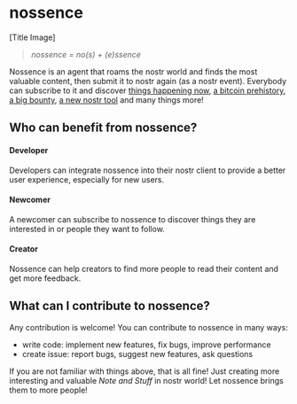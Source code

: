 # nossence

[Title Image]

> *nossence = no(s) + (e)ssence*

Nossence is an agent that roams the nostr world and finds the most valuable content, then submit it to nostr again (as a nostr event). Everybody can subscribe to it and discover [things happening now](https://www.nostr.guru/e/cdbd657e9fe2ebecae71ca7804108dad74a93ef2a4efb6725ba0e26a8d28ec9b), [a bitcoin prehistory](https://www.nostr.guru/e/acaa999ab616550406f96a49072b54c4fa272138db0d56222c3eeccc3aed9eb3), [a big bounty](https://www.nostr.guru/e/f213b7d9f083aa0c2c28cc54d0c67cff0bea6e416fcb306c70f1f700e94a695e), [a new nostr tool](https://www.nostr.guru/e/2ced9d0ae9b2348850c6a3d7fe2fbb64884fed0eed0b1c9024a89c78750626ee) and many things more!

## Who can benefit from nossence?

#### Developer

Developers can integrate nossence into their nostr client to provide a better user experience, especially for new users.

#### Newcomer

A newcomer can subscribe to nossence to discover things they are interested in or people they want to follow.

#### Creator

Nossence can help creators to find more people to read their content and get more feedback.

## What can I contribute to nossence?

Any contribution is welcome! You can contribute to nossence in many ways:

- write code: implement new features, fix bugs, improve performance
- create issue: report bugs, suggest new features, ask questions

If you are not familiar with things above, that is all fine! Just creating more interesting and valuable *Note and Stuff* in nostr world! Let nossence brings them to more people!
